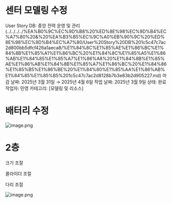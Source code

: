 # 센터 모델링 수정

User Story DB: 중앙 전력 운영 및 관리 (../../../../%EA%B0%9C%EC%9D%B8%20%ED%8E%98%EC%9D%B4%EC%A7%80%20&%20%EA%B3%B5%EC%9C%A0%EB%90%9C%20%ED%8E%98%EC%9D%B4%EC%A7%80/User%20Story%20DB%201c5c47c7ac2d800bb5dfcf426a1aeca8/%E1%84%8C%E1%85%AE%E1%86%BC%E1%84%8B%E1%85%A1%E1%86%BC%20%E1%84%8C%E1%85%A5%E1%86%AB%E1%84%85%E1%85%A7%E1%86%A8%20%E1%84%8B%E1%85%AE%E1%86%AB%E1%84%8B%E1%85%A7%E1%86%BC%20%E1%84%86%E1%85%B5%E1%86%BE%20%E1%84%80%E1%85%AA%E1%86%AB%E1%84%85%E1%85%B5%201c5c47c7ac2d8128b7b3e83b2d905227.md)
마감 날짜: 2025년 3월 31일 → 2025년 4월 6일
작업 날짜: 2025년 3월 9일
상태: 완료
작업자: 민영
카테고리: [모델링 및 리소스]

# 배터리 수정

![image.png](%E1%84%89%E1%85%A6%E1%86%AB%E1%84%90%E1%85%A5%20%E1%84%86%E1%85%A9%E1%84%83%E1%85%A6%E1%86%AF%E1%84%85%E1%85%B5%E1%86%BC%20%E1%84%89%E1%85%AE%E1%84%8C%E1%85%A5%E1%86%BC%201c5c47c7ac2d80f49296e4bc97e8b05d/image.png)

# 2층

크기 조절

콜라이더 조절

다리 조절

![image.png](%E1%84%89%E1%85%A6%E1%86%AB%E1%84%90%E1%85%A5%20%E1%84%86%E1%85%A9%E1%84%83%E1%85%A6%E1%86%AF%E1%84%85%E1%85%B5%E1%86%BC%20%E1%84%89%E1%85%AE%E1%84%8C%E1%85%A5%E1%86%BC%201c5c47c7ac2d80f49296e4bc97e8b05d/image%201.png)